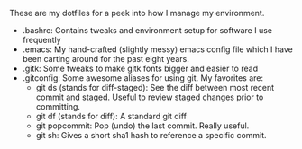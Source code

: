 These are my dotfiles for a peek into how I manage my environment.


 - .bashrc: Contains tweaks and environment setup for software I use frequently
 - .emacs: My hand-crafted (slightly messy) emacs config file which I have been carting around for the past eight years.
 - .gitk: Some tweaks to make gitk fonts bigger and easier to read
 - .gitconfig: Some awesome aliases for using git. My favorites are:
   - git ds (stands for diff-staged): See the diff between most recent commit and staged. Useful to review staged changes prior to committing.
   - git df (stands for diff): A standard git diff
   - git popcommit: Pop (undo) the last commit. Really useful.
   - git sh: Gives a short sha1 hash to reference a specific commit.
